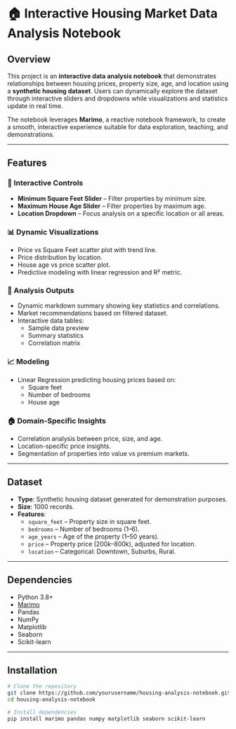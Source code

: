 # 🏠 Interactive Housing Market Data Analysis Notebook

## Overview
This project is an **interactive data analysis notebook** that demonstrates relationships between housing prices, property size, age, and location using a **synthetic housing dataset**. Users can dynamically explore the dataset through interactive sliders and dropdowns while visualizations and statistics update in real time.

The notebook leverages **Marimo**, a reactive notebook framework, to create a smooth, interactive experience suitable for data exploration, teaching, and demonstrations.

---

## Features

### 🔄 Interactive Controls
- **Minimum Square Feet Slider** – Filter properties by minimum size.
- **Maximum House Age Slider** – Filter properties by maximum age.
- **Location Dropdown** – Focus analysis on a specific location or all areas.

### 📊 Dynamic Visualizations
- Price vs Square Feet scatter plot with trend line.
- Price distribution by location.
- House age vs price scatter plot.
- Predictive modeling with linear regression and R² metric.

### 📝 Analysis Outputs
- Dynamic markdown summary showing key statistics and correlations.
- Market recommendations based on filtered dataset.
- Interactive data tables:
  - Sample data preview
  - Summary statistics
  - Correlation matrix

### 📈 Modeling
- Linear Regression predicting housing prices based on:
  - Square feet
  - Number of bedrooms
  - House age

### 🏠 Domain-Specific Insights
- Correlation analysis between price, size, and age.
- Location-specific price insights.
- Segmentation of properties into value vs premium markets.

---

## Dataset
- **Type**: Synthetic housing dataset generated for demonstration purposes.
- **Size**: 1000 records.
- **Features**:
  - `square_feet` – Property size in square feet.
  - `bedrooms` – Number of bedrooms (1–6).
  - `age_years` – Age of the property (1–50 years).
  - `price` – Property price ($200k–$800k), adjusted for location.
  - `location` – Categorical: Downtown, Suburbs, Rural.

---

## Dependencies
- Python 3.8+
- [Marimo](https://github.com/marimo-framework/marimo)
- Pandas
- NumPy
- Matplotlib
- Seaborn
- Scikit-learn

---

## Installation

```bash
# Clone the repository
git clone https://github.com/yourusername/housing-analysis-notebook.git
cd housing-analysis-notebook

# Install dependencies
pip install marimo pandas numpy matplotlib seaborn scikit-learn
